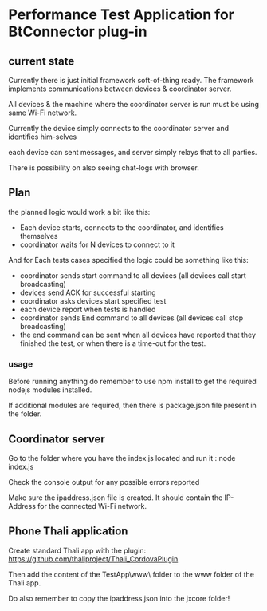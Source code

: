 # Performance Test Application for BtConnector plug-in

## current state

Currently there is just initial framework soft-of-thing ready. The framework implements communications between devices & coordinator server.

All devices & the machine where the coordinator server is run must be using same Wi-Fi network.

Currently the device simply connects to the coordinator server and identifies him-selves

each device can sent messages, and server simply relays that to all parties.

There is possibility on also seeing chat-logs with browser.

## Plan

the planned logic would work a bit like this:
- Each device starts, connects to the coordinator, and identifies themselves
- coordinator waits for N devices to connect to it

And for Each tests cases specified the logic could be something like this:
- coordinator sends start command to all devices (all devices call start broadcasting)
- devices send ACK for successful starting 
- coordinator asks devices start specified test
- each device report when tests is handled
- coordinator sends End command to all devices (all devices call stop broadcasting)
- the end command can be sent when all devices have reported that they finished the test, or when there is a time-out for the test.

### usage

Before running anything do remember to use npm install to get the required nodejs modules installed. 

If additional modules are required, then there is package.json file present in the folder.

## Coordinator server

Go to the folder where you have the index.js located and run it : node index.js

Check the console output for any possible errors reported

Make sure the ipaddress.json file is created. It should contain the IP-Address for the connected Wi-Fi network. 

## Phone Thali application

Create standard Thali app with the plugin: https://github.com/thaliproject/Thali_CordovaPlugin

Then add the content of the TestApp\www\ folder to the www folder  of the Thali app.

Do also remember to copy the ipaddress.json into the jxcore folder!